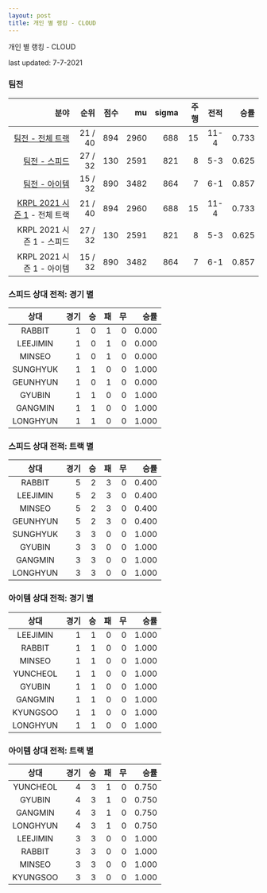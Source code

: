 ```yaml
---
layout: post
title: 개인 별 랭킹 - CLOUD
---
```



개인 별 랭킹 - CLOUD


last updated: 7-7-2021


### 팀전

| 분야 | 순위 | 점수 | mu | sigma | 주행 | 전적 | 승률 |
|---:|---:|---:|---:|---:|---:|:---:|---:|
| [팀전 - 전체 트랙](../team-full) | 21 / 40 | 894 | 2960 | 688 | 15 | 11-4 | 0.733 |
| [팀전 - 스피드](../team-speed) | 27 / 32 | 130 | 2591 | 821 | 8 | 5-3 | 0.625 |
| [팀전 - 아이템](../team-item) | 15 / 32 | 890 | 3482 | 864 | 7 | 6-1 | 0.857 |
| [KRPL 2021 시즌 1](../teams-t2021_1) - 전체 트랙 | 21 / 40 | 894 | 2960 | 688 | 15 | 11-4 | 0.733 |
| KRPL 2021 시즌 1 - 스피드 | 27 / 32 | 130 | 2591 | 821 | 8 | 5-3 | 0.625 |
| KRPL 2021 시즌 1 - 아이템 | 15 / 32 | 890 | 3482 | 864 | 7 | 6-1 | 0.857 |

### 스피드 상대 전적: 경기 별

| 상대 | 경기 | 승 | 패 | 무 | 승률 |
|:---:|---:|---:|---:|---:|---:|
| RABBIT | 1 | 0 | 1 | 0 | 0.000 |
| LEEJIMIN | 1 | 0 | 1 | 0 | 0.000 |
| MINSEO | 1 | 0 | 1 | 0 | 0.000 |
| SUNGHYUK | 1 | 1 | 0 | 0 | 1.000 |
| GEUNHYUN | 1 | 0 | 1 | 0 | 0.000 |
| GYUBIN | 1 | 1 | 0 | 0 | 1.000 |
| GANGMIN | 1 | 1 | 0 | 0 | 1.000 |
| LONGHYUN | 1 | 1 | 0 | 0 | 1.000 |

### 스피드 상대 전적: 트랙 별

| 상대 | 경기 | 승 | 패 | 무 | 승률 |
|:---:|---:|---:|---:|---:|---:|
| RABBIT | 5 | 2 | 3 | 0 | 0.400 |
| LEEJIMIN | 5 | 2 | 3 | 0 | 0.400 |
| MINSEO | 5 | 2 | 3 | 0 | 0.400 |
| GEUNHYUN | 5 | 2 | 3 | 0 | 0.400 |
| SUNGHYUK | 3 | 3 | 0 | 0 | 1.000 |
| GYUBIN | 3 | 3 | 0 | 0 | 1.000 |
| GANGMIN | 3 | 3 | 0 | 0 | 1.000 |
| LONGHYUN | 3 | 3 | 0 | 0 | 1.000 |

### 아이템 상대 전적: 경기 별

| 상대 | 경기 | 승 | 패 | 무 | 승률 |
|:---:|---:|---:|---:|---:|---:|
| LEEJIMIN | 1 | 1 | 0 | 0 | 1.000 |
| RABBIT | 1 | 1 | 0 | 0 | 1.000 |
| MINSEO | 1 | 1 | 0 | 0 | 1.000 |
| YUNCHEOL | 1 | 1 | 0 | 0 | 1.000 |
| GYUBIN | 1 | 1 | 0 | 0 | 1.000 |
| GANGMIN | 1 | 1 | 0 | 0 | 1.000 |
| KYUNGSOO | 1 | 1 | 0 | 0 | 1.000 |
| LONGHYUN | 1 | 1 | 0 | 0 | 1.000 |

### 아이템 상대 전적: 트랙 별

| 상대 | 경기 | 승 | 패 | 무 | 승률 |
|:---:|---:|---:|---:|---:|---:|
| YUNCHEOL | 4 | 3 | 1 | 0 | 0.750 |
| GYUBIN | 4 | 3 | 1 | 0 | 0.750 |
| GANGMIN | 4 | 3 | 1 | 0 | 0.750 |
| LONGHYUN | 4 | 3 | 1 | 0 | 0.750 |
| LEEJIMIN | 3 | 3 | 0 | 0 | 1.000 |
| RABBIT | 3 | 3 | 0 | 0 | 1.000 |
| MINSEO | 3 | 3 | 0 | 0 | 1.000 |
| KYUNGSOO | 3 | 3 | 0 | 0 | 1.000 |
